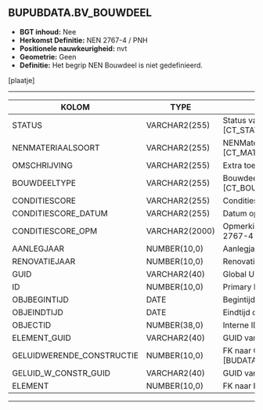 ﻿## BUPUBDATA.BV_BOUWDEEL


* __BGT inhoud:__ Nee
* __Herkomst Definitie:__ NEN 2767-4 / PNH
* __Positionele nauwkeurigheid:__ nvt
* __Geometrie:__ Geen
* __Definitie:__ Het begrip NEN Bouwdeel is niet gedefinieerd.

[plaatje]

***

|KOLOM                           	|TYPE          	|DEFINITIE|
|------                          	|----          	|-----    |
|STATUS                          	|VARCHAR2(255) 	|Status van de gegevens, keuzelijst [CT_STATUS]|
|NENMATERIAALSOORT               	|VARCHAR2(255) 	|NENMateriaalsoort, keuzelijst [CT_MATERIAALSOORT]|
|OMSCHRIJVING                    	|VARCHAR2(255) 	|Extra toelichting|
|BOUWDEELTYPE                    	|VARCHAR2(255) 	|Bouwdeel type, keuzelijst [CT_BOUWDEEL_TYPE]|
|CONDITIESCORE                   	|VARCHAR2(255) 	|Conditiescore conform NEN 2767-4|
|CONDITIESCORE_DATUM               	|VARCHAR2(255) 	|Datum opname Conditiescore|
|CONDITIESCORE_OPM					|VARCHAR2(2000)	|Opmerking bij conditiescore conform NEN 2767-4|
|AANLEGJAAR							|NUMBER(10,0)	|Aanlegjaar|
|RENOVATIEJAAR 						|NUMBER(10,0)	|Renovatiejaar|
|GUID                            	|VARCHAR2(40)  	|Global Unique Identifier|
|ID                              	|NUMBER(10,0)  	|Primary Key|
|OBJBEGINTIJD                      	|DATE          	|Begintijd object|
|OBJEINDTIJD                      	|DATE          	|Eindtijd object|
|OBJECTID                        	|NUMBER(38,0)  	|Interne ID ArcGIS|
|ELEMENT_GUID						|VARCHAR2(40)	|GUID van het Element|
|GELUIDWERENDE_CONSTRUCTIE         	|NUMBER(10,0)  	|FK naar Geluidwerende Constructie [BUDATA.GELUIDWERENDE_CONSTRUCTIE]|
|GELUID_W_CONSTR_GUID				|VARCHAR2(40)	|GUID van Geluidwerende Constructie|
|ELEMENT                         	|NUMBER(10,0)  	|FK naar Element|

***

